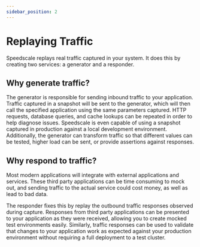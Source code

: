 ```yaml
---
sidebar_position: 2
---
```

# Replaying Traffic

Speedscale replays real traffic captured in your system.
It does this by creating two services: a generator and a responder.

## Why generate traffic?

The generator is responsible for sending inbound traffic to your application.
Traffic captured in a snapshot will be sent to the generator, which will then call the specified application using the same parameters captured.
HTTP requests, database queries, and cache lookups can be repeated in order to help diagnose issues.
Speedscale is even capable of using a snapshot captured in production against a local development environment.
Additionally, the generator can transform traffic so that different values can be tested, higher load can be sent, or provide assertions against responses.

## Why respond to traffic?

Most modern applications will integrate with external applications and services.
These third party applications can be time consuming to mock out, and sending traffic to the actual service could cost money, as well as lead to bad data.

The responder fixes this by replay the outbound traffic responses observed during capture.
Responses from third party applications can be presented to your application as they were received, allowing you to create mocked test environments easily.
Similarly, traffic responses can be used to validate that changes to your application work as expected against your production environment without requiring a full deployment to a test cluster.
